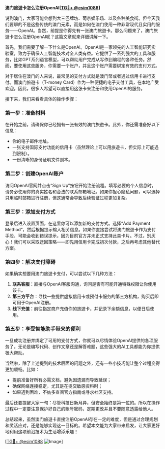 **澳门旅遊卡怎么注册OpenAI[[TG💪+ @esim1088](https://t.me/s/esim1088)]**

说到澳门，大家可能会想到大三巴牌坊、葡京娱乐场、以及各种美食街。但今天我们要聊的不是这些传统的澳门元素，而是如何在澳门使用一种非常现代且实用的服务——OpenAI。当然，前提是你得先有一张澳门旅遊卡。那么问题来了，澳门旅遊卡怎么注册OpenAI呢？这篇文章就来详细讲解一下。

首先，我们需要了解一下什么是OpenAI。OpenAI是一家领先的人工智能研究实验室，致力于确保人工智能技术对全人类有益。它提供了一系列强大的工具和服务，比如GPT系列语言模型，可以帮助用户完成从写作到编程的各种任务。然而，要使用这些服务，你需要一个账户，并且这个账户需要绑定有效的支付方式。

对于居住在澳门的人来说，最常见的支付方式就是澳门幣或者通过信用卡进行支付。而澳门旅遊卡（T-money Card）作为一种便捷的电子支付工具，在本地广受欢迎。因此，很多人希望可以直接用这张卡来注册和使用OpenAI的服务。

接下来，我们来看看具体的操作步骤：

### 第一步：准备材料

在开始之前，请确保你已经拥有一张有效的澳门旅遊卡。此外，你还需准备好以下信息：
- 你的电子邮件地址。
- 一张支持国际支付功能的信用卡（虽然理论上可以用旅遊卡，但实际上可能遇到限制）。
- 一份清晰的身份证明文件副本。

### 第二步：创建OpenAI账户

访问OpenAI官网并点击“Sign Up”按钮开始注册流程。填写必要的个人信息时，请务必使用你的真实姓名和合法的联系邮箱地址。如果你担心隐私问题，可以选择只用临时邮箱进行注册，但这通常会导致后续验证过程更加复杂。

### 第三步：添加支付方式

登录后进入设置页面，在这里你可以添加新的支付方式。选择“Add Payment Method”，然后根据提示输入相关信息。如果你直接尝试将澳门旅遊卡作为支付手段，可能会收到错误提示，因为目前官方并未正式支持此类卡片。不过，别灰心！我们可以采取迂回策略——即先用信用卡完成初次付款，之后再考虑其他替代方案。

### 第四步：解决支付障碍

如果确实想要用澳门旅遊卡支付，可以尝试以下几种方法：
1. **联系客服**：直接与OpenAI客服沟通，询问是否有可能开通特殊权限让你使用该卡。
2. **第三方平台**：寻找一些提供虚拟信用卡或预付卡服务的第三方机构，购买后即可用于OpenAI注册。
3. **线下充值**：前往指定商户充值你的旅遊卡，并记录下余额信息，以便日后使用。

### 第五步：享受智能助手带来的便利

一旦成功注册并绑定了可用的支付方式，你就可以尽情体验OpenAI提供的各项服务了。无论是编写代码、创作文章还是解答难题，这些强大的AI工具都能为你提供极大帮助。

当然啦，除了上述提到的技术层面的问题之外，还有一些小技巧能让整个过程变得更加顺畅。比如：
- 提前准备好所有必需文档，避免因遗漏而导致延误；
- 确保网络连接稳定，尤其是在提交敏感资料时；
- 如果遇到困难，不妨多查阅官方指南或寻求社区支持。

最后还要提醒大家一句：尽管科技日新月异，但安全始终是第一位的。所以在操作过程中一定要注意保护好自己的账号密码，定期更改并且不要随意透露给他人。

总结起来，虽然澳门旅遊卡直接注册OpenAI存在一定的难度，但是通过合理规划和灵活应对，还是能够实现这一目标的。希望本文能为大家带来启发，让大家更好地利用这项前沿技术为生活增添乐趣！

[[TG💪+ @esim1088](https://t.me/s/esim1088) ![Image](https://i.postimg.cc/4NQfJmqS/Snipaste-2025-05-13-00-14-12.png)]
